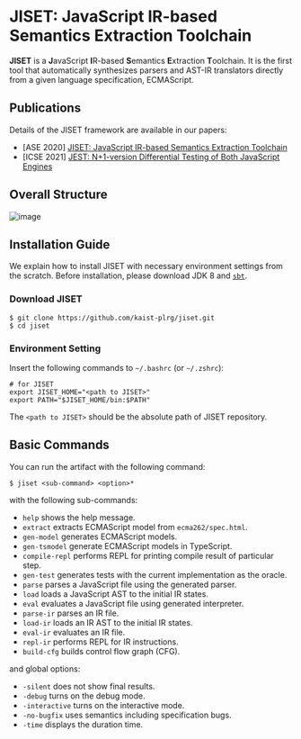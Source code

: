 # JISET: JavaScript IR-based Semantics Extraction Toolchain

**JISET** is a **J**avaScript **I**R-based **S**emantics **E**xtraction
**T**oolchain. It is the first tool that automatically synthesizes parsers and
AST-IR translators directly from a given language specification, ECMAScript.

## Publications

Details of the JISET framework are available in our papers:
- [ASE 2020] [JISET: JavaScript IR-based Semantics Extraction
  Toolchain](https://doi.org/10.1145/3324884.3416632)
- [ICSE 2021] [JEST: N+1-version Differential Testing of Both JavaScript
  Engines](https://doi.org/10.1109/ICSE43902.2021.00015)

## Overall Structure

![image](https://user-images.githubusercontent.com/6766660/124231185-e91d3380-db4a-11eb-95b5-dc43f4341ff2.png)

## Installation Guide

We explain how to install JISET with necessary environment settings from the
scratch.  Before installation, please download JDK 8 and
[`sbt`](https://www.scala-sbt.org/1.x/docs/Installing-sbt-on-Linux.html).

### Download JISET
```
$ git clone https://github.com/kaist-plrg/jiset.git
$ cd jiset
```

### Environment Setting
Insert the following commands to `~/.bashrc` (or `~/.zshrc`):
```
# for JISET
export JISET_HOME="<path to JISET>"
export PATH="$JISET_HOME/bin:$PATH"
```
The `<path to JISET>` should be the absolute path of JISET repository.

## Basic Commands

You can run the artifact with the following command:
```
$ jiset <sub-command> <option>*
```
with the following sub-commands:
- `help` shows the help message.
- `extract` extracts ECMAScript model from `ecma262/spec.html`.
- `gen-model` generates ECMAScript models.
- `gen-tsmodel` generate ECMAScript models in TypeScript.
- `compile-repl` performs REPL for printing compile result of particular step.
- `gen-test` generates tests with the current implementation as the oracle.
- `parse` parses a JavaScript file using the generated parser.
- `load` loads a JavaScript AST to the initial IR states.
- `eval` evaluates a JavaScript file using generated interpreter.
- `parse-ir` parses an IR file.
- `load-ir` loads an IR AST to the initial IR states.
- `eval-ir` evaluates an IR file.
- `repl-ir` performs REPL for IR instructions.
- `build-cfg` builds control flow graph (CFG).

and global options:
- `-silent` does not show final results.
- `-debug` turns on the debug mode.
- `-interactive` turns on the interactive mode.
- `-no-bugfix` uses semantics including specification bugs.
- `-time` displays the duration time.

